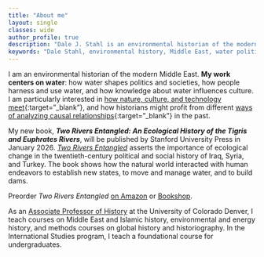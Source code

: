 ```yaml
---
title: "About me"
layout: single
classes: wide
author_profile: true
description: "Dale J. Stahl is an environmental historian of the modern Middle East. His work explores water, politics, technology, and ecological change."
keywords: "Dale Stahl, environmental history, Middle East, water politics, Tigris and Euphrates, Iraq, Syria, Turkey, ecological history, history of technology, dam building"
---
```


I am an environmental historian of the modern Middle East. **My work centers on water**: how water shapes politics and societies, how people harness and use water, and how knowledge about water influences culture. I am particularly interested in [how nature, culture, and technology meet](https://www.taylorfrancis.com/chapters/edit/10.4324/9780429429699-3/technopolitical-frontier-dale-stahl){:target=”_blank”}, and how historians might profit from different [ways of analyzing causal relationships](https://link.springer.com/article/10.1007/s12685-021-00278-4){:target=”_blank”} in the past.

My new book, ***Two Rivers Entangled: An Ecological History of the Tigris and Euphrates Rivers***, will be published by Stanford University Press in January 2026. [*Two Rivers Entangled*](/book/) asserts the importance of ecological change in the twentieth-century political and social history of Iraq, Syria, and Turkey. The book shows how the natural world interacted with human endeavors to establish new states, to move and manage water, and to build dams.

Preorder *Two Rivers Entangled* [on Amazon](https://a.co/d/iaoyjCo) or [Bookshop](https://bookshop.org/p/books/two-rivers-entangled-an-ecological-history-of-the-tigris-and-euphrates-in-the-twentieth-century-dale-j-stahl/22380882).

As an [Associate Professor of History](https://clas.ucdenver.edu/history/dale-j-stahl) at the University of Colorado Denver, I teach courses on Middle East and Islamic history, environmental and energy history, and methods courses on global history and historiography. In the International Studies program, I teach a foundational course for undergraduates.
